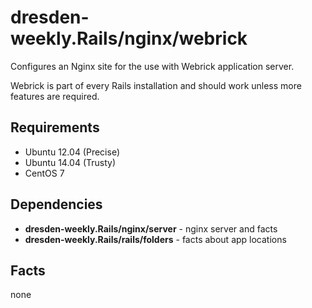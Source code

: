 dresden-weekly.Rails/nginx/webrick
=====================

Configures an Nginx site for the use with Webrick application server.

Webrick is part of every Rails installation and should work unless more features are required.

Requirements
------------

* Ubuntu 12.04 (Precise)
* Ubuntu 14.04 (Trusty)
* CentOS 7

Dependencies
------------

* **dresden-weekly.Rails/nginx/server** - nginx server and facts
* **dresden-weekly.Rails/rails/folders** - facts about app locations

Facts
-----

none
